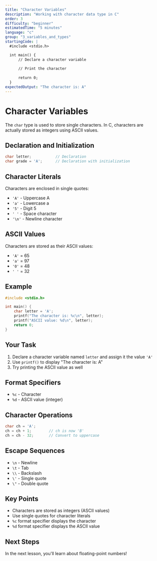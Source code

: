 ```yaml
---
title: "Character Variables"
description: "Working with character data type in C"
order: 3
difficulty: "beginner"
estimatedTime: "5 minutes"
language: "c"
group: "3_variables_and_types"
startingCode: |
  #include <stdio.h>

  int main() {
      // Declare a character variable
      
      // Print the character
      
      return 0;
  }
expectedOutput: "The character is: A"
---
```


# Character Variables

The `char` type is used to store single characters. In C, characters are actually stored as integers using ASCII values.

## Declaration and Initialization

```c
char letter;           // Declaration
char grade = 'A';      // Declaration with initialization
```

## Character Literals

Characters are enclosed in single quotes:

- `'A'` - Uppercase A
- `'a'` - Lowercase a
- `'5'` - Digit 5
- `' '` - Space character
- `'\n'` - Newline character

## ASCII Values

Characters are stored as their ASCII values:

- `'A'` = 65
- `'a'` = 97
- `'0'` = 48
- `' '` = 32

## Example

```c
#include <stdio.h>

int main() {
    char letter = 'A';
    printf("The character is: %c\n", letter);
    printf("ASCII value: %d\n", letter);
    return 0;
}
```

## Your Task

1. Declare a character variable named `letter` and assign it the value `'A'`
2. Use `printf()` to display "The character is: A"
3. Try printing the ASCII value as well

## Format Specifiers

- `%c` - Character
- `%d` - ASCII value (integer)

## Character Operations

```c
char ch = 'A';
ch = ch + 1;        // ch is now 'B'
ch = ch - 32;       // Convert to uppercase
```

## Escape Sequences

- `\n` - Newline
- `\t` - Tab
- `\\` - Backslash
- `\'` - Single quote
- `\"` - Double quote

## Key Points

- Characters are stored as integers (ASCII values)
- Use single quotes for character literals
- `%c` format specifier displays the character
- `%d` format specifier displays the ASCII value

## Next Steps

In the next lesson, you'll learn about floating-point numbers!
